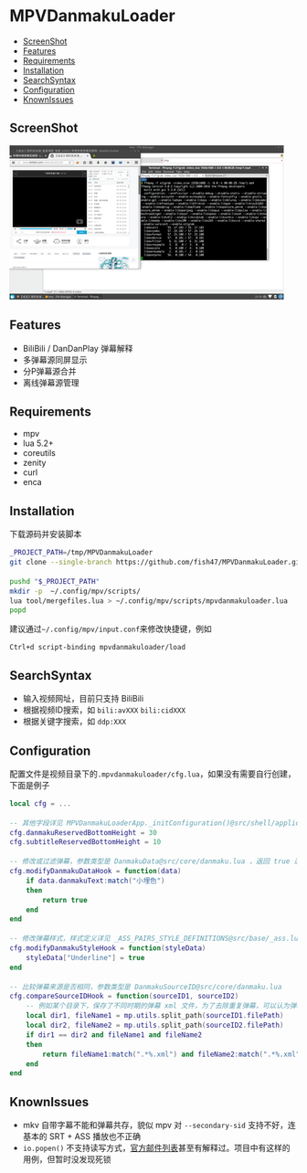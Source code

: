 # MPVDanmakuLoader

* [ScreenShot](#sceenshot)
* [Features](#features)
* [Requirements](#requirements)
* [Installation](#installation)
* [SearchSyntax](#searchsyntax)
* [Configuration](#configuration)
* [KnownIssues](#knownissues)


## ScreenShot
![screenshot](https://raw.githubusercontent.com/fish47/MPVDanmakuLoader/resources/screenshots.gif)

## Features
* BiliBili / DanDanPlay 弹幕解释
* 多弹幕源同屏显示
* 分P弹幕源合并
* 离线弹幕源管理


## Requirements
* mpv
* lua 5.2+
* coreutils
* zenity
* curl
* enca


## Installation
下载源码并安装脚本
```bash
_PROJECT_PATH=/tmp/MPVDanmakuLoader
git clone --single-branch https://github.com/fish47/MPVDanmakuLoader.git "$_PROJECT_PATH"

pushd "$_PROJECT_PATH"
mkdir -p  ~/.config/mpv/scripts/
lua tool/mergefiles.lua > ~/.config/mpv/scripts/mpvdanmakuloader.lua
popd
```
建议通过`~/.config/mpv/input.conf`来修改快捷键，例如
```
Ctrl+d script-binding mpvdanmakuloader/load
```


## SearchSyntax
* 输入视频网址，目前只支持 BiliBili
* 根据视频ID搜索，如 `bili:avXXX` `bili:cidXXX`
* 根据关键字搜索，如 `ddp:XXX`


## Configuration
配置文件是视频目录下的`.mpvdanmakuloader/cfg.lua`，如果没有需要自行创建，下面是例子
```lua
local cfg = ...

-- 其他字段详见 MPVDanmakuLoaderApp._initConfiguration()@src/shell/application.lua
cfg.danmakuReservedBottomHeight = 30
cfg.subtitleReservedBottomHeight = 10

-- 修改或过滤弹幕，参数类型是 DanmakuData@src/core/danmaku.lua ，返回 true 过滤此弹幕
cfg.modifyDanmakuDataHook = function(data)
    if data.danmakuText:match("小埋色")
    then
        return true
    end
end

-- 修改弹幕样式，样式定义详见 _ASS_PAIRS_STYLE_DEFINITIONS@src/base/_ass.lua
cfg.modifyDanmakuStyleHook = function(styleData)
    styleData["Underline"] = true
end

-- 比较弹幕来源是否相同，参数类型是 DanmakuSourceID@src/core/danmaku.lua
cfg.compareSourceIDHook = function(sourceID1, sourceID2)
    -- 例如某个目录下，保存了不同时期的弹幕 xml 文件，为了去除重复弹幕，可以认为弹幕来源是相同的
    local dir1, fileName1 = mp.utils.split_path(sourceID1.filePath)
    local dir2, fileName2 = mp.utils.split_path(sourceID2.filePath)
    if dir1 == dir2 and fileName1 and fileName2
    then
        return fileName1:match(".*%.xml") and fileName2:match(".*%.xml")
    end
end
```


## KnownIssues
* mkv 自带字幕不能和弹幕共存，貌似 mpv 对 `--secondary-sid` 支持不好，连基本的 SRT + ASS 播放也不正确
* `io.popen()` 不支持读写方式，[官方邮件列表](http://lua-users.org/lists/lua-l/2007-10/msg00189.html)甚至有解释过。项目中有这样的用例，但暂时没发现死锁